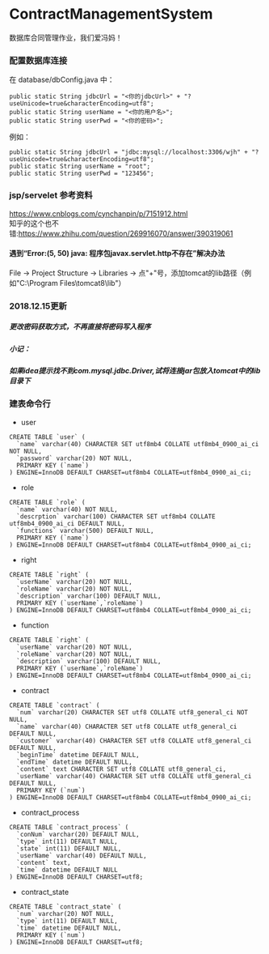 # ContractManagementSystem
数据库合同管理作业，我们爱冯妈！
### 配置数据库连接
在 database/dbConfig.java 中：  
~~~
public static String jdbcUrl = "<你的jdbcUrl>" + "?useUnicode=true&characterEncoding=utf8";  
public static String userName = "<你的用户名>";
public static String userPwd = "<你的密码>";
~~~
例如：  
~~~
public static String jdbcUrl = "jdbc:mysql://localhost:3306/wjh" + "?useUnicode=true&characterEncoding=utf8";
public static String userName = "root";
public static String userPwd = "123456";
~~~

### jsp/servelet 参考资料
https://www.cnblogs.com/cynchanpin/p/7151912.html  
知乎的这个也不错:https://www.zhihu.com/question/269916070/answer/390319061
#### 遇到“Error:(5, 50) java: 程序包javax.servlet.http不存在”解决办法  
File -> Project Structure -> Libraries -> 点"+"号，添加tomcat的lib路径（例如"C:\Program Files\tomcat8\lib"）

### 2018.12.15更新
##### 更改密码获取方式，不再直接将密码写入程序
##### 小记：
##### 如果idea提示找不到com.mysql.jdbc.Driver,试将连接jar包放入tomcat中的lib目录下

### 建表命令行
- user
~~~
CREATE TABLE `user` (
  `name` varchar(40) CHARACTER SET utf8mb4 COLLATE utf8mb4_0900_ai_ci NOT NULL,
  `password` varchar(20) NOT NULL,
  PRIMARY KEY (`name`)
) ENGINE=InnoDB DEFAULT CHARSET=utf8mb4 COLLATE=utf8mb4_0900_ai_ci;
~~~
- role
~~~
CREATE TABLE `role` (
  `name` varchar(40) NOT NULL,
  `descrption` varchar(100) CHARACTER SET utf8mb4 COLLATE utf8mb4_0900_ai_ci DEFAULT NULL,
  `functions` varchar(500) DEFAULT NULL,
  PRIMARY KEY (`name`)
) ENGINE=InnoDB DEFAULT CHARSET=utf8mb4 COLLATE=utf8mb4_0900_ai_ci;
~~~

- right
~~~
CREATE TABLE `right` (
  `userName` varchar(20) NOT NULL,
  `roleName` varchar(20) NOT NULL,
  `description` varchar(100) DEFAULT NULL,
  PRIMARY KEY (`userName`,`roleName`)
) ENGINE=InnoDB DEFAULT CHARSET=utf8mb4 COLLATE=utf8mb4_0900_ai_ci;
~~~

- function
~~~
CREATE TABLE `right` (
  `userName` varchar(20) NOT NULL,
  `roleName` varchar(20) NOT NULL,
  `description` varchar(100) DEFAULT NULL,
  PRIMARY KEY (`userName`,`roleName`)
) ENGINE=InnoDB DEFAULT CHARSET=utf8mb4 COLLATE=utf8mb4_0900_ai_ci;
~~~

- contract
~~~
CREATE TABLE `contract` (
  `num` varchar(20) CHARACTER SET utf8 COLLATE utf8_general_ci NOT NULL,
  `name` varchar(40) CHARACTER SET utf8 COLLATE utf8_general_ci DEFAULT NULL,
  `customer` varchar(40) CHARACTER SET utf8 COLLATE utf8_general_ci DEFAULT NULL,
  `beginTime` datetime DEFAULT NULL,
  `endTime` datetime DEFAULT NULL,
  `content` text CHARACTER SET utf8 COLLATE utf8_general_ci,
  `userName` varchar(40) CHARACTER SET utf8 COLLATE utf8_general_ci DEFAULT NULL,
  PRIMARY KEY (`num`)
) ENGINE=InnoDB DEFAULT CHARSET=utf8mb4 COLLATE=utf8mb4_0900_ai_ci;
~~~

- contract_process
~~~
CREATE TABLE `contract_process` (
  `conNum` varchar(20) DEFAULT NULL,
  `type` int(11) DEFAULT NULL,
  `state` int(11) DEFAULT NULL,
  `userName` varchar(40) DEFAULT NULL,
  `content` text,
  `time` datetime DEFAULT NULL
) ENGINE=InnoDB DEFAULT CHARSET=utf8;
~~~

- contract_state
~~~
CREATE TABLE `contract_state` (
  `num` varchar(20) NOT NULL,
  `type` int(11) DEFAULT NULL,
  `time` datetime DEFAULT NULL,
  PRIMARY KEY (`num`)
) ENGINE=InnoDB DEFAULT CHARSET=utf8;
~~~

